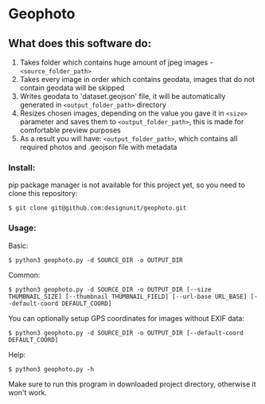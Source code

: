# Geophoto

## What does this software do:
1) Takes folder which contains huge amount of jpeg images - ```<source_folder_path>```
2) Takes every image in order which contains geodata, images that do not contain geodata will be skipped
3) Writes geodata to 'dataset.geojson' file, it will be automatically generated in ```<output_folder_path>``` directory
4) Resizes chosen images, depending on the value you gave it in ```<size>``` parameter and saves them to ```<output_folder_path>```, this is made for comfortable preview purposes
5) As a result you will have: ```<output_folder_path>```, which contains all required photos and .geojson file with metadata

### Install:
pip package manager is not available for this project yet, so you need to clone this repository:
```
$ git clone git@github.com:designunit/geophoto.git
```
### Usage:

Basic:
```
$ python3 geophoto.py -d SOURCE_DIR -o OUTPUT_DIR 
```

Common:
```
$ python3 geophoto.py -d SOURCE_DIR -o OUTPUT_DIR [--size THUMBNAIL_SIZE] [--thumbnail THUMBNAIL_FIELD] [--url-base URL_BASE] [--default-coord DEFAULT_COORD]
```

You can optionally setup GPS coordinates for images without EXIF data:
```
$ python3 geophoto.py -d SOURCE_DIR -o OUTPUT_DIR [--default-coord DEFAULT_COORD]
```

Help:
```
$ python3 geophoto.py -h
```

Make sure to run this program in downloaded project directory, otherwise it won't work.

